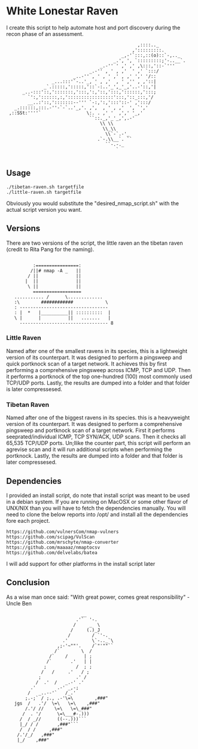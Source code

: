 # White Lonestar Raven
I create this script to help automate host and port discovery during the recon phase of an assessment. 

```
                                                 ,::::.._
                                               ,':::::::::.
                                           _,-'`:::,::(o)::`-,.._
                                        _.', ', `:::::::::;'-..__`.
                                   _.-'' ' ,' ,' ,\:::,'::-`'''
                               _.-'' , ' , ,'  ' ,' `:::/
                         _..-'' , ' , ' ,' , ,' ',' '/::
                 _...:::'`-..'_, ' , ,'  , ' ,'' , ,'::|
              _`.:::::,':::::,'::`-:..'_',_'_,'..-'::,'|
      _..-:::'::,':::::::,':::,':,'::,':::,'::::::,':::;
        `':,'::::::,:,':::::::::::::::::':::,'::_:::,'/
        __..:'::,':::::::--''' `-:,':,':::'::-' ,':::/
   _.::::::,:::.-''-`-`..'_,'. ,',  , ' , ,'  ', `','
 ,::SSt:''''`                 \:. . ,' '  ,',' '_,'
                               ``::._,'_'_,',.-'
                                   \\ \\
                                    \\_\\
                                     \\`-`.-'_
                                  .`-.\\__`. ``
                                     ``-.-._
                                         `


```

## Usage
```
./tibetan-raven.sh targetfile
./little-raven.sh targetfile
```
Obviously you would substitute the "desired_nmap_script.sh" with the actual script version you want.

## Versions
There are two versions of the script, the little raven an the tibetan raven (credit to Rita Pang for the naming).
```

          :================:
         /||# nmap -A _   ||
        / ||              ||
       |  ||              ||
        \ ||              ||
          ==================
   ........... /      \.............
   :\        ############            \
   : ---------------------------------
   : |  *   |__________|| ::::::::::  |
   \ |      |          ||   .......   |
     --------------------------------- 8
```

### Little Raven
Named after one of the smallest ravens in its species, this is a lightweight version of its counterpart. It was designed to perform a pingsweep and quick portknock scan of a target network. It achieves this by first performing a comprehensive pingsweep across ICMP, TCP and UDP. Then it performs a portknock of the top one-hundred (100) most commonly used TCP/UDP ports. Lastly, the results are dumped into a folder and that folder is later compressesed. 

### Tibetan Raven
Named after one of the biggest ravens in its species. this is a heavyweight version of its counterpart. It was designed to perform a comprehensive pingsweep and portknock scan of a target network. First it performs seeprated/individual ICMP, TCP SYN/ACK, UDP scans. Then it checks all 65,535 TCP/UDP ports. Un;llike the counter part, this script will perform an agrevise scan and it will run additional scripts when performing the portknock. Lastly, the results are dumped into a folder and that folder is later compressesed.

## Dependencies
I provided an install script, do note that install script was meant to be used in a debian system. If you are running on MacOSX or some other flavor of UNX/NIX than you will have to fetch the dependencies manually. You will need to clone the below reports into /opt/ and install all the dependencies fore each project. 
```
https://github.com/vulnersCom/nmap-vulners
https://github.com/scipag/VulScan
https://github.com/mrschyte/nmap-converter
https://github.com/maaaaz/nmaptocsv
https://github.com/delvelabs/batea
```
I will add support for other platforms in the install script later

## Conclusion
As a wise man once said: "With great power, comes great responsibility" - Uncle Ben
```
                            __
                          .'`  '-.
                         /     _  \
                        /     (.)_J
                       /        / `'-.
                     .'         \`-.._`\
                   ,;-'~""'.    /`"'""``
                  /`        \  /
                /`    /      | ;
               /`       .'   | |
              ;           /  ; ;
             /   /     .'   / ;
            ;             .' /
           /  .'  /   _.-' .'
         .'        .-' _,-;
        /   _..--'`   /_.'
       ;.-;` / ;., .-'\=\        ,###"
   jgs  /   .'/  \=\   \=\    ,###"
       /.'/ //    \=\   \=\_###"
      /  . '/      \=\___#-.)))
     /  / _//      ((--.)))```
     |_/ / /       ,###"```
     /  / /     ,###"
    /.'/_/   ,###"
    |_/    ,###"
 
```
